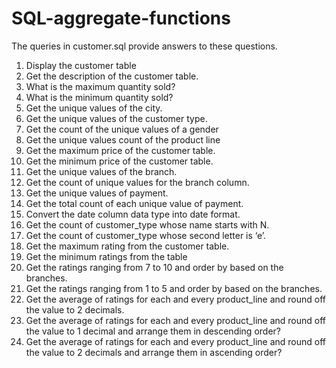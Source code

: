 # SQL-aggregate-functions
The queries in customer.sql provide answers to these questions.

1. Display the customer table
2. Get the description of the customer table.
3. What is the maximum quantity sold?
4. What is the minimum quantity sold?
5. Get the unique values of the city.
6. Get the unique values of the customer type.
7. Get the count of the unique values of a gender
8. Get the unique values count of the product line
9. Get the maximum price of the customer table.
10. Get the minimum price of the customer table.
11. Get the unique values of the branch.
12. Get the count of unique values for the branch column.
13. Get the unique values of payment.
14. Get the total count of each unique value of payment.
15. Convert the date column data type into date format.
16. Get the count of customer_type whose name starts with N.
17. Get the count of customer_type whose second letter is ‘e’.
18. Get the maximum rating from the customer table.
19. Get the minimum ratings from the table
20. Get the ratings ranging from 7 to 10 and order by based on the branches.
21. Get the ratings ranging from 1 to 5 and order by based on the branches.
22. Get the average of ratings for each and every product_line and round off the value to 2 decimals.
23. Get the average of ratings for each and every product_line and round off the value to 1 decimal and arrange them in descending order?
24. Get the average of ratings for each and every product_line and round off the value to 2 decimals and arrange them in ascending order?
